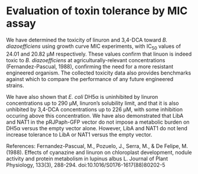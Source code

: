 # Evaluation of toxin tolerance by MIC assay

We have determined the toxicity of linuron and 3,4-DCA toward *B. diazoefficiens* using growth curve MIC experiments, with IC<sub>50</sub> values of 24.01 and 20.82 µM respectively. These values confirm that linuon is indeed toxic to *B. diazoefficiens* at agriculturally-relevant concentrations (Fernandez-Pascual, 1988), confirming the need for a more resistant engineered organism. The collected toxicity data also provides benchmarks against which to compare the performance of any future engineered strains.

We have also shown that *E. coli* DH5α is uninhibited by linuron concentrations up to 290 µM, linuron’s solubility limit, and that it is also unhibited by 3,4-DCA concentrations up to 226 µM, with some inhibition occuring above this concentration. We have also demonstrated that LibA and NAT1 in the pRJPaph-GFP vector do not impose a metabolic burden on DH5α versus the empty vector alone. However, LibA and NAT1 do not lend increase tolerance to LibA or NAT1 versus the empty vector.

References:
Fernandez-Pascual, M., Pozuelo, J., Serra, M., & De Felipe, M. (1988). Effects of cyanazine and linuron on chloroplast development, nodule activity and protein metabolism in lupinus albus L. Journal of Plant Physiology, 133(3), 288-294. doi:10.1016/S0176-1617(88)80202-5

